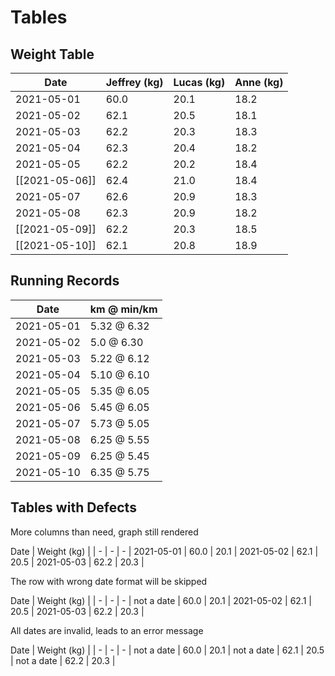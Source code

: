 # Tables

## Weight Table
 Date | Jeffrey (kg) | Lucas (kg) | Anne (kg) |
| - | - | - | - |
| 2021-05-01 | 60.0 | 20.1 | 18.2
 2021-05-02 | 62.1 | 20.5 | 18.1 |
| 2021-05-03 | 62.2 | 20.3 | 18.3
| 2021-05-04 | 62.3 | 20.4 | 18.2 |
 2021-05-05 | 62.2 | 20.2 | 18.4
| [[2021-05-06]] | 62.4 | 21.0 | 18.4
| 2021-05-07 | 62.6 | 20.9 | 18.3 |
| 2021-05-08 | 62.3 | 20.9 | 18.2
| [[2021-05-09]] | 62.2 | 20.3 | 18.5
| [[2021-05-10]] | 62.1 | 20.8 | 18.9


## Running Records

 Date | km @ min/km |
| - | - | 
| 2021-05-01 | 5.32 @ 6.32 |
 2021-05-02 | 5.0 @ 6.30
| 2021-05-03 | 5.22 @ 6.12
| 2021-05-04 | 5.10 @ 6.10 |
 2021-05-05 | 5.35 @ 6.05
| 2021-05-06 | 5.45 @ 6.05 |
| 2021-05-07 | 5.73 @ 5.05 | 
| 2021-05-08 | 6.25 @ 5.55 | 
| 2021-05-09 | 6.25 @ 5.45 | 
| 2021-05-10 | 6.35 @ 5.75 | 

## Tables with Defects
More columns than need, graph still rendered

 Date | Weight (kg) | 
| - | - | - 
| 2021-05-01 | 60.0 | 20.1 |
 2021-05-02 | 62.1 | 20.5 
 | 2021-05-03 | 62.2 | 20.3 |
 
The row with wrong date format will be skipped
 
  Date | Weight (kg) | 
| - | - | - 
| not a date | 60.0 | 20.1 |
 2021-05-02 | 62.1 | 20.5 
  | 2021-05-03 | 62.2 | 20.3 |
  
All dates are invalid, leads to an error message
 
  Date | Weight (kg) | 
| - | - | - 
| not a date | 60.0 | 20.1 |
 not a date | 62.1 | 20.5 
  | not a date | 62.2 | 20.3 |